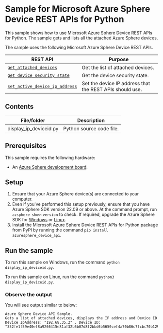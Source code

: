 # Sample for Microsoft Azure Sphere Device REST APIs for Python

This sample shows how to use Microsoft Azure Sphere Device REST APIs for Python. The sample gets and lists all the attached Azure Sphere devices.

The sample uses the following Microsoft Azure Sphere Device REST APIs.

| REST API | Purpose |
|---------|---------|
| [`get_attached_devices`](../../README.md#get-attached-devices) | Get the list of attached devices.  |
| [`get_device_security_state`](../../README.md#get-device-security-state) | Get the device security state. |
| [`set_active_device_ip_address`](../../README.md#set-active-device-ip-address) | Set the device IP address that the REST APIs should use. |

## Contents

| File/folder         | Description              |
|---------------------|--------------------------|
| display_ip_deviceid.py           | Python source code file. |

## Prerequisites

This sample requires the following hardware:

- An [Azure Sphere development board](https://aka.ms/azurespheredevkits).

## Setup

1. Ensure that your Azure Sphere device(s) are connected to your computer.
1. Even if you've performed this setup previously, ensure that you have Azure Sphere SDK version 22.09 or above. At the command prompt, run `azsphere show-version` to check. If required, upgrade the Azure Sphere SDK for [Windows](https://learn.microsoft.com/azure-sphere/install/install-sdk) or [Linux](https://learn.microsoft.com/azure-sphere/install/install-sdk-linux).
1. Install the Microsoft Azure Sphere Device REST APIs for Python package from PyPI by running the command `pip install azuresphere_device_api`.

## Run the sample

To run this sample on Windows, run the command `python display_ip_deviceid.py`.

To run this sample on Linux, run the command `python3 display_ip_deviceid.py`.

### Observe the output

You will see output similar to below:
```
Azure Sphere Device API Sample.
Gets a list of attached devices, displays the IP address and Device ID
Device IpAddress: "192.68.35.2" , Device ID: "352fe1f59e40ef8a9266415e81af32b5b07d8f2bbd6b5650cef4a70b86c7fcbc70b129a41fbc6d02f8bb4aaabc52cd5740c85427d205e46a166b7e41135eb968"
```
